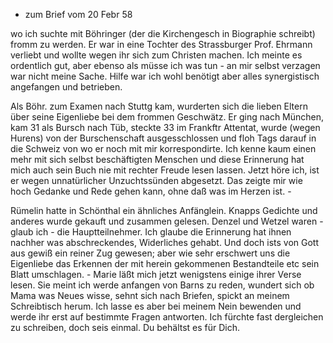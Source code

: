+ zum Brief vom 20 Febr 58
 <an Ernst>

wo ich suchte mit Böhringer (der die Kirchengesch in Biographie schreibt) fromm zu werden. Er war in eine Tochter des Strassburger Prof. Ehrmann verliebt und wollte wegen ihr sich zum Christen machen. Ich meinte es ordentlich gut, aber ebenso als müsse ich was tun - an mir selbst verzagen war nicht meine Sache. Hilfe war ich wohl benötigt aber alles synergistisch angefangen und betrieben.

Als Böhr. zum Examen nach Stuttg kam, wurderten sich die lieben Eltern über seine Eigenliebe bei dem frommen Geschwätz. Er ging nach München, kam 31 als Bursch nach Tüb, steckte 33 im Frankftr Attentat, wurde (wegen Hurens) von der Burschenschaft ausgesschlossen und floh Tags darauf in die Schweiz von wo er noch mit mir korrespondirte. Ich kenne kaum einen mehr mit sich selbst beschäftigten Menschen und diese Erinnerung hat mich auch sein Buch nie mit rechter Freude lesen lassen. Jetzt höre ich, ist er wegen unnatürlicher Unzuchtssünden abgesetzt. Das zeigte mir wie hoch Gedanke und Rede gehen kann, ohne daß was im Herzen ist. -

Rümelin hatte in Schönthal ein ähnliches Anfänglein. Knapps Gedichte und anderes wurde gekauft und zusammen gelesen. Denzel und Wetzel waren - glaub ich - die Hauptteilnehmer. Ich glaube die Erinnerung hat ihnen nachher was abschreckendes, Widerliches gehabt. Und doch ists von Gott aus gewiß ein reiner Zug gewesen; aber wie sehr erschwert uns die Eigenliebe das Erkennen der mit herein gekommenen Bestandteile etc sein Blatt umschlagen. - Marie läßt mich jetzt wenigstens einige ihrer Verse lesen. Sie meint ich werde anfangen von Barns zu reden, wundert sich ob Mama was Neues wisse, sehnt sich nach Briefen, spickt an meinem Schreibtisch herum. Ich lasse es aber bei meinem Nein bewenden und werde ihr erst auf bestimmte Fragen antworten. Ich fürchte fast dergleichen zu schreiben, doch seis einmal. Du behältst es für Dich.

